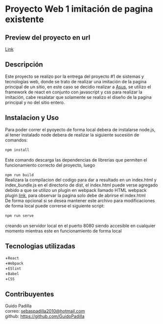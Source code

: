 # Proyecto Web 1 imitación de pagina existente
## Preview del proyecto en url
[Link](http://ubeje.xyz/19200/proyecto_1_GP/index.html)
## Descripción
Este proyecto se realizo por la entrega del proyecto #1 de sistemas y tecnologías web, donde se trato de realizar una imitación de la pagina principal de un sitio, en este caso se decidio realizar a [Asus](https://www.asus.com/), se utilizo el framework de react en conjunto con javascript y css para realizar la imitación, cabe resalatar que solamente se realizo el diseño de la pagina principal y no del sitio entero.
## Instalacion y Uso
Para poder correr el pyoyecto de forma local debera de instalarse node.js, al tener instalado node debera de realizar la siguiente sucesión de comandos:  
<br/>`npm install`<br/><br/>
Este comando descarga las dependencias de librerias que permiten el funcionamiento correcto del proyecto, luego  
<br/>`npm run build`
<br/>Realizara la compilacion del codigo para dar a resultado en un index.html y index_bundle.js en el directorio de dist, el index.html puede verse agregado debido a que se utilizo un plugin en webpack llamado HTML webpack plugin [link](https://webpack.js.org/plugins/html-webpack-plugin/), para observar la pagina solo debe de abrirse el index.html<br/>
De forma opcional si se desea mantener este archivo para modificaciones de forma local puede correrse el siguiente script:  
<br/>`npm run serve`<br/><br/>
creando un servidor local en el puerto 8080 siendo accesible en cualquier momento mientras este en funcionamiento de forma local<br/>
## Tecnologias utilizadas
+`React`<br/>
+`Webpack`<br/>
+`ESlint`<br/>
+`Babel`<br/>
+`CSS`<br/>
## Contribuyentes
Guido Padilla<br/>
correo: sebaspadilla2010@hotmail.com<br/>
github: https://github.com/GuidoPadilla<br/>
